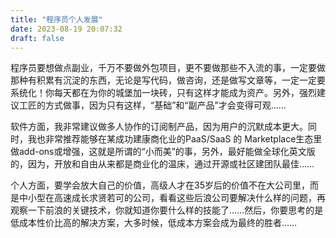 ```yaml
---
title: "程序员个人发展"
date: 2023-08-19 20:07:32
draft: false
---
```



程序员要想做点副业，千万不要做外包项目，更不要做那些不入流的事，一定要做那种有积累有沉淀的东西，无论是写代码，做咨询，还是做写文章等，一定一定要系统化！你每天都在为你的城堡加一块砖，只有这样才能成为资产。另外，强烈建议工匠的方式做事，因为只有这样，“基础”和“副产品”才会变得可观……

软件方面，我非常建议做多人协作的订阅制产品，因为用户的沉默成本更大。同时，我也非常推荐能够在某成功建康商化业的PaaS/SaaS 的 Marketplace生态里做add-ons或增强，这就是所谓的“小而美”的事，另外，最好能做全球化英文版的，因为，开放和自由从来都是商业化的温床，通过开源或社区建团队最佳……

个人方面，要学会放大自己的价值，高级人才在35岁后的价值不在大公司里，而是中小型在高速成长求贤若可的公司，看看这些后浪公司要解决什么样的问题，再观察一下前浪的关键技术，你就知道你要什么样的技能了……然后，你要思考的是低成本性价比高的解决方案，大多时候，低成本方案会成为最终的胜者……
